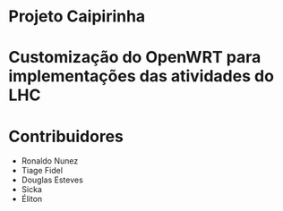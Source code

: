 # Projeto Caipirinha

# Customização do OpenWRT para implementações das atividades do LHC





# Contribuidores
- Ronaldo Nunez
- Tiage Fidel
- Douglas Esteves
- Sicka
- Éliton
